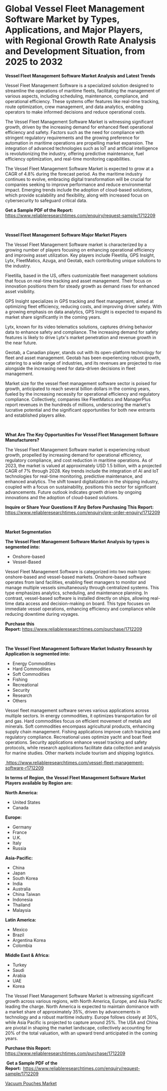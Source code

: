 <p><h1>Global Vessel Fleet Management Software Market by Types, Applications, and Major Players, with Regional Growth Rate Analysis and Development Situation, from 2025 to 2032</h1></p><p><strong>Vessel Fleet Management Software Market Analysis and Latest Trends</strong></p>
<p><p>Vessel Fleet Management Software is a specialized solution designed to streamline the operations of maritime fleets, facilitating the management of various aspects, including scheduling, maintenance, compliance, and operational efficiency. These systems offer features like real-time tracking, route optimization, crew management, and data analytics, enabling operators to make informed decisions and reduce operational costs.</p><p>The Vessel Fleet Management Software Market is witnessing significant growth, driven by the increasing demand for enhanced fleet operational efficiency and safety. Factors such as the need for compliance with stringent regulatory requirements and the growing preference for automation in maritime operations are propelling market expansion. The integration of advanced technologies such as IoT and artificial intelligence is revolutionizing the industry, offering predictive maintenance, fuel efficiency optimization, and real-time monitoring capabilities.</p><p>The Vessel Fleet Management Software Market is expected to grow at a CAGR of 4.8% during the forecast period. As the maritime industry continues to evolve, embracing digital transformation will be crucial for companies seeking to improve performance and reduce environmental impact. Emerging trends include the adoption of cloud-based solutions, which provide scalability and flexibility, along with increased focus on cybersecurity to safeguard critical data.</p></p>
<p><strong>Get a Sample PDF of the Report:&nbsp;</strong> <a href="https://www.reliableresearchtimes.com/enquiry/request-sample/1712209?utm_campaign=2207&utm_medium=2&utm_source=Github&utm_content=ia&utm_term=28032025&utm_id=vessel-fleet-management-software">https://www.reliableresearchtimes.com/enquiry/request-sample/1712209</a></p>
<p>&nbsp;</p>
<p><strong>Vessel Fleet Management Software Major Market Players</strong></p>
<p><p>The Vessel Fleet Management Software market is characterized by a growing number of players focusing on enhancing operational efficiency and improving asset utilization. Key players include Fleetilla, GPS Insight, Lytx, FleetMatics, Azuga, and Geotab, each contributing unique solutions to the industry.</p><p>Fleetilla, based in the US, offers customizable fleet management solutions that focus on real-time tracking and asset management. Their focus on innovation positions them for steady growth as demand rises for enhanced asset visibility.</p><p>GPS Insight specializes in GPS tracking and fleet management, aimed at optimizing fleet efficiency, reducing costs, and improving driver safety. With a growing emphasis on data analytics, GPS Insight is expected to expand its market share significantly in the coming years.</p><p>Lytx, known for its video telematics solutions, captures driving behavior data to enhance safety and compliance. The increasing demand for safety features is likely to drive Lytx's market penetration and revenue growth in the near future.</p><p>Geotab, a Canadian player, stands out with its open-platform technology for fleet and asset management. Geotab has been experiencing robust growth, catering to a wide range of industries, and its revenues are projected to rise alongside the increasing need for data-driven decisions in fleet management.</p><p>Market size for the vessel fleet management software sector is poised for growth, anticipated to reach several billion dollars in the coming years, fueled by the increasing necessity for operational efficiency and regulatory compliance. Collectively, companies like FleetMatics and ManagerPlus report revenues in the hundreds of millions, underscoring the market's lucrative potential and the significant opportunities for both new entrants and established players alike.</p></p>
<p>&nbsp;</p>
<p><strong>What Are The Key Opportunities For Vessel Fleet Management Software Manufacturers?</strong></p>
<p><p>The Vessel Fleet Management Software market is experiencing robust growth, propelled by increasing demand for operational efficiency, regulatory compliance, and cost reduction in maritime operations. As of 2023, the market is valued at approximately USD 1.5 billion, with a projected CAGR of 7% through 2028. Key trends include the integration of AI and IoT technologies for real-time monitoring, predictive maintenance, and enhanced analytics. The shift toward digitalization in the shipping industry, coupled with a focus on sustainability, positions this sector for significant advancements. Future outlook indicates growth driven by ongoing innovations and the adoption of cloud-based solutions.</p></p>
<p><strong>Inquire or Share Your Questions If Any Before Purchasing This Report:</strong> <a href="https://www.reliableresearchtimes.com/enquiry/pre-order-enquiry/1712209?utm_campaign=2207&utm_medium=2&utm_source=Github&utm_content=ia&utm_term=28032025&utm_id=vessel-fleet-management-software">https://www.reliableresearchtimes.com/enquiry/pre-order-enquiry/1712209</a></p>
<p>&nbsp;</p>
<p><strong>Market Segmentation</strong></p>
<p><strong>The Vessel Fleet Management Software Market Analysis by types is segmented into:</strong></p>
<p><ul><li>Onshore-based</li><li>Vessel-Based</li></ul></p>
<p><p>Vessel Fleet Management Software is categorized into two main types: onshore-based and vessel-based markets. Onshore-based software operates from land facilities, enabling fleet managers to monitor and manage multiple vessels simultaneously through centralized systems. This type emphasizes analytics, scheduling, and maintenance planning. In contrast, vessel-based software is installed directly on ships, allowing real-time data access and decision-making on board. This type focuses on immediate vessel operations, enhancing efficiency and compliance while reducing downtime during voyages.</p></p>
<p><strong>Purchase this Report:&nbsp;</strong><a href="https://www.reliableresearchtimes.com/purchase/1712209?utm_campaign=2207&utm_medium=2&utm_source=Github&utm_content=ia&utm_term=28032025&utm_id=vessel-fleet-management-software">https://www.reliableresearchtimes.com/purchase/1712209</a></p>
<p>&nbsp;</p>
<p><strong>The Vessel Fleet Management Software Market Industry Research by Application is segmented into:</strong></p>
<p><ul><li>Energy Commodities</li><li>Hard Commodities</li><li>Soft Commodities</li><li>Fishing</li><li>Recreational</li><li>Security</li><li>Research</li><li>Others</li></ul></p>
<p><p>Vessel fleet management software serves various applications across multiple sectors. In energy commodities, it optimizes transportation for oil and gas. Hard commodities focus on efficient movement of metals and minerals. Soft commodities encompass agricultural products, enhancing supply chain management. Fishing applications improve catch tracking and regulatory compliance. Recreational uses optimize yacht and boat fleet operations. Security applications enhance vessel tracking and safety protocols, while research applications facilitate data collection and analysis for marine studies. Other markets include tourism and shipping logistics.</p></p>
<p><a href="https://www.reliableresearchtimes.com/vessel-fleet-management-software-r1712209?utm_campaign=2207&utm_medium=2&utm_source=Github&utm_content=ia&utm_term=28032025&utm_id=vessel-fleet-management-software">&nbsp;https://www.reliableresearchtimes.com/vessel-fleet-management-software-r1712209</a></p>
<p><strong>In terms of Region, the Vessel Fleet Management Software Market Players available by Region are:</strong></p>
<p>
    <p> <strong> North America: </strong>
        <ul>
            <li>United States</li>
            <li>Canada</li>
        </ul>
        </p> 
    <p> <strong> Europe: </strong>
        <ul>
            <li>Germany</li>
            <li>France</li>
            <li>U.K.</li>
            <li>Italy</li>
            <li>Russia</li>
        </ul>
        </p> 
    <p> <strong> Asia-Pacific: </strong>
        <ul>
            <li>China</li>
            <li>Japan</li>
            <li>South Korea</li>
            <li>India</li>
            <li>Australia</li>
            <li>China Taiwan</li>
            <li>Indonesia</li>
            <li>Thailand</li>
            <li>Malaysia</li>
        </ul>
        </p> 
    <p> <strong> Latin America: </strong>
        <ul>
            <li>Mexico</li>
            <li>Brazil</li>
            <li>Argentina Korea</li>
            <li>Colombia</li>
        </ul>
        </p> 
    <p> <strong> Middle East & Africa: </strong>
        <ul>
            <li>Turkey</li>
            <li>Saudi</li>
            <li>Arabia</li>
            <li>UAE</li>
            <li>Korea</li>
        </ul>
    </p>
    </p>
<p><p>The Vessel Fleet Management Software Market is witnessing significant growth across various regions, with North America, Europe, and Asia Pacific leading the charge. North America is expected to maintain dominance with a market share of approximately 35%, driven by advancements in technology and a robust maritime industry. Europe follows closely at 30%, while Asia Pacific is projected to capture around 25%. The USA and China are pivotal in shaping the market landscape, collectively accounting for 20% of the total valuation, with an upward trend anticipated in the coming years.</p></p>
<p><strong>Purchase this Report: </strong><a href="https://www.reliableresearchtimes.com/purchase/1712209?utm_campaign=2207&utm_medium=2&utm_source=Github&utm_content=ia&utm_term=28032025&utm_id=vessel-fleet-management-software">https://www.reliableresearchtimes.com/purchase/1712209</a></p>
<p>&nbsp;<strong>Get a Sample PDF of the Report:&nbsp;&nbsp;</strong><a href="https://www.reliableresearchtimes.com/enquiry/request-sample/1712209?utm_campaign=2207&utm_medium=2&utm_source=Github&utm_content=ia&utm_term=28032025&utm_id=vessel-fleet-management-software">https://www.reliableresearchtimes.com/enquiry/request-sample/1712209</a></p>
<p><strong></strong></p>
<p><p><a href="https://github.com/arionmp/Market-Research-Report-List-5/blob/main/vacuum-pouches-market.md?utm_campaign=2207&utm_medium=2&utm_source=Github&utm_content=ia&utm_term=28032025&utm_id=vessel-fleet-management-software">Vacuum Pouches Market</a></p></p>